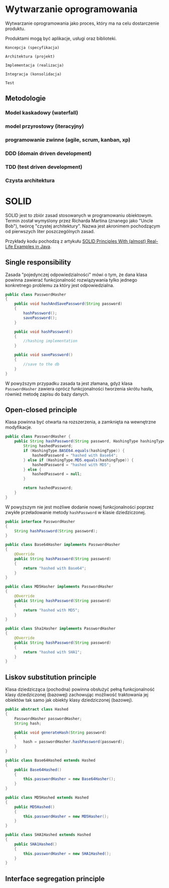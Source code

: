 Wytwarzanie oprogramowania
==========================

Wytwarzanie oprogramowania jako proces, który ma na celu dostarczenie produktu.

Produktami mogą być aplikacje, usługi oraz biblioteki.

```
Koncepcja (specyfikacja)

Architektura (projekt)

Implementacja (realizacja)

Integracja (konsolidacja)

Test
```

Metodologie
-----------

### Model kaskadowy (waterfall)

### model przyrostowy (iteracyjny)

### programowanie zwinne (agile, scrum, kanban, xp)

### DDD (domain driven development)

### TDD (test driven development)

### Czysta architektura

SOLID
=====

SOLID jest to zbiór zasad stosowanych w programowaniu obiektowym. Termin został wymyślony przez Richarda Martina (znanego jako "Uncle Bob"), twórcę "czystej architektury". Nazwa jest akronimem pochodzącym od pierwszych liter poszczególnych zasad.

Przykłady kodu pochodzą z artykułu [SOLID Principles With (almost) Real-Life Examples in Java](https://betterprogramming.pub/solid-principles-with-almost-real-life-examples-in-java-b292a4e2c18b).

Single responsibility
---------------------

Zasada "pojedynczej odpowiedzialności" mówi o tym, że dana klasa powinna zawierać funkcjonalność rozwiązywania tylko jednego konkretnego problemu za który jest odpowiedzialna.

```java
public class PasswordHasher
{
    public void hashAndSavePassword(String password)
    {
        hashPassword();
        savePassword();
    }

    public void hashPassword()
    {
        //hashing implementation
    }

    public void savePassword()
    {
        //save to the db
    }
}
```

W powyższym przypadku zasada ta jest złamana, gdyż klasa ``PasswordHasher`` zawiera oprócz funkcjonalności tworzenia skrótu hasła, również metodę zapisu do bazy danych.

Open-closed principle
---------------------

Klasa powinna być otwarta na rozszerzenia, a zamknięta na wewnętrzne modyfikacje.

```java
public class PasswordHasher {
    public String hashPassword(String password, HashingType hashingType) {
        String hashedPassword;
        if (HashingType.BASE64.equals(hashingType)) {
            hashedPassword = "hashed with Base64";
        } else if (HashingType.MD5.equals(hashingType)) {
            hashedPassword = "hashed with MD5";
        } else {
            hashedPassword = null;
        }

        return hashedPassword;
    }
}
```

W powyższym nie jest możliwe dodanie nowej funkcjonalności poprzez zwykłe przeładowanie metody ``hashPassword`` w klasie dziedziczonej.

```java
public interface PasswordHasher
{
    String hashPassword(String password);
}
```

```java
public class Base64Hasher implements PasswordHasher
{
    @Override
    public String hashPassword(String password)
    {
        return "hashed with Base64";
    }
}
```

```java
public class MD5Hasher implements PasswordHasher
{
    @Override
    public String hashPassword(String password)
    {
        return "hashed with MD5";
    }
}
```

```java
public class Sha1Hasher implements PasswordHasher
{
    @Override
    public String hashPassword(String password)
    {
        return "hashed with SHA1";
    }
}
```

Liskov substitution principle
-----------------------------

Klasa dziedzicząca (pochodna) powinna obsłużyć pełną funkcjonalność klasy dziedziczonej (bazowej) zachowując możliwość traktowania jej obiektów tak samo jak obiekty klasy dziedziczonej (bazowej).

```java
public abstract class Hashed
{
    PasswordHasher passwordHasher;
    String hash;

    public void generateHash(String password)
    {
        hash = passwordHasher.hashPassword(password);
    }
}
```

```java
public class Base64Hashed extends Hashed
{
    public Base64Hashed()
    {
        this.passwordHasher = new Base64Hasher();
    }
}
```

```java
public class MD5Hashed extends Hashed
{
    public MD5Hashed()
    {
        this.passwordHasher = new MD5Hasher();
    }
}
```

```java
public class SHA1Hashed extends Hashed
{
    public SHA1Hashed()
    {
        this.passwordHasher = new SHA1Hashed();
    }
}
```

Interface segregation principle
-------------------------------
